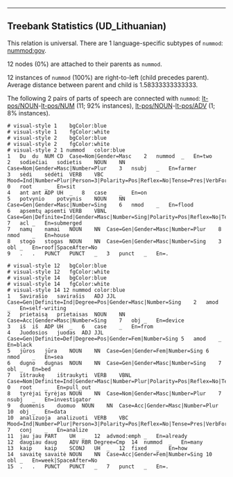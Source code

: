 

--------------------------------------------------------------------------------

## Treebank Statistics (UD_Lithuanian)

This relation is universal.
There are 1 language-specific subtypes of `nummod`: [nummod:gov]().

12 nodes (0%) are attached to their parents as `nummod`.

12 instances of `nummod` (100%) are right-to-left (child precedes parent).
Average distance between parent and child is 1.58333333333333.

The following 2 pairs of parts of speech are connected with `nummod`: [lt-pos/NOUN]()-[lt-pos/NUM]() (11; 92% instances), [lt-pos/NOUN]()-[lt-pos/ADV]() (1; 8% instances).


~~~ conllu
# visual-style 1	bgColor:blue
# visual-style 1	fgColor:white
# visual-style 2	bgColor:blue
# visual-style 2	fgColor:white
# visual-style 2 1 nummod	color:blue
1	Du	du	NUM	CD	Case=Nom|Gender=Masc	2	nummod	_	En=two
2	sodiečiai	sodietis	NOUN	NN	Case=Nom|Gender=Masc|Number=Plur	3	nsubj	_	En=farmer
3	sėdi	sėdėti	VERB	VBC	Mood=Ind|Number=Plur|Person=3|Polarity=Pos|Reflex=No|Tense=Pres|VerbForm=Fin|Voice=Act	0	root	_	En=sit
4	ant	ant	ADP	UH	_	8	case	_	En=on
5	potvynio	potvynis	NOUN	NN	Case=Gen|Gender=Masc|Number=Sing	6	nmod	_	En=flood
6	apsemtų	apsemti	VERB	VBNL	Case=Gen|Definite=Ind|Gender=Masc|Number=Sing|Polarity=Pos|Reflex=No|Tense=Past|VerbForm=Part|Voice=Pass	7	acl	_	En=submerged
7	namų	namai	NOUN	NN	Case=Gen|Gender=Masc|Number=Plur	8	nmod	_	En=house
8	stogo	stogas	NOUN	NN	Case=Gen|Gender=Masc|Number=Sing	3	obl	_	En=roof|SpaceAfter=No
9	.	.	PUNCT	PUNCT	_	3	punct	_	En=.

~~~


~~~ conllu
# visual-style 12	bgColor:blue
# visual-style 12	fgColor:white
# visual-style 14	bgColor:blue
# visual-style 14	fgColor:white
# visual-style 14 12 nummod	color:blue
1	Savirašio	savirašis	ADJ	JJL	Case=Gen|Definite=Ind|Degree=Pos|Gender=Masc|Number=Sing	2	amod	_	En=self-writing
2	prietaisą	prietaisas	NOUN	NN	Case=Acc|Gender=Masc|Number=Sing	7	obj	_	En=device
3	iš	iš	ADP	UH	_	6	case	_	En=from
4	Juodosios	juodas	ADJ	JJL	Case=Gen|Definite=Def|Degree=Pos|Gender=Fem|Number=Sing	5	amod	_	En=black
5	jūros	jūra	NOUN	NN	Case=Gen|Gender=Fem|Number=Sing	6	nmod	_	En=sea
6	dugno	dugnas	NOUN	NN	Case=Gen|Gender=Masc|Number=Sing	7	obl	_	En=bed
7	ištraukę	ištraukyti	VERB	VBNL	Case=Nom|Definite=Ind|Gender=Masc|Number=Plur|Polarity=Pos|Reflex=No|Tense=PastSimp|VerbForm=Part|Voice=Act	0	root	_	En=pull_out
8	tyrėjai	tyrėjas	NOUN	NN	Case=Nom|Gender=Masc|Number=Plur	7	nsubj	_	En=investigator
9	duomenis	duomuo	NOUN	NN	Case=Acc|Gender=Masc|Number=Plur	10	obj	_	En=data
10	analizuoja	analizuoti	VERB	VBC	Mood=Ind|Number=Plur|Person=3|Polarity=Pos|Reflex=No|Tense=Pres|VerbForm=Fin|Voice=Act	7	conj	_	En=analize
11	jau	jau	PART	UH	_	12	advmod:emph	_	En=already
12	daugiau	daug	ADV	RBR	Degree=Cmp	14	nummod	_	En=many
13	kaip	kaip	SCONJ	UH	_	12	fixed	_	En=how
14	savaitę	savaitė	NOUN	NN	Case=Acc|Gender=Fem|Number=Sing	10	obl	_	En=week|SpaceAfter=No
15	.	.	PUNCT	PUNCT	_	7	punct	_	En=.

~~~


